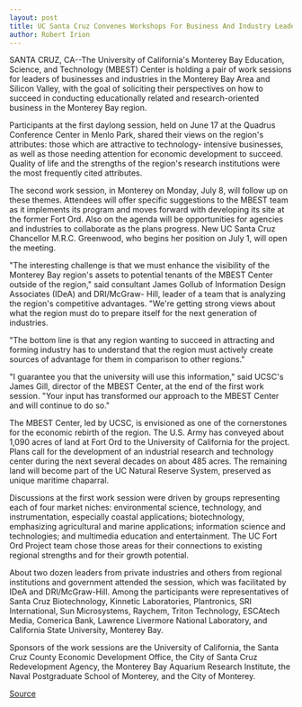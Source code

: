 ```yaml
---
layout: post
title: UC Santa Cruz Convenes Workshops For Business And Industry Leaders To Share Perspectives On Economic Development At Fort Ord
author: Robert Irion
---
```


SANTA CRUZ, CA--The University of California's Monterey Bay  Education, Science, and Technology (MBEST) Center is holding a pair  of work sessions for leaders of businesses and industries in the  Monterey Bay Area and Silicon Valley, with the goal of soliciting  their perspectives on how to succeed in conducting educationally  related and research-oriented business in the Monterey Bay region.

Participants at the first daylong session, held on June 17 at  the Quadrus Conference Center in Menlo Park, shared their views on  the region's attributes: those which are attractive to technology- intensive businesses, as well as those needing attention for  economic development to succeed. Quality of life and the strengths  of the region's research institutions were the most frequently cited  attributes.

The second work session, in Monterey on Monday, July 8, will  follow up on these themes. Attendees will offer specific  suggestions to the MBEST team as it implements its program and  moves forward with developing its site at the former Fort Ord. Also  on the agenda will be opportunities for agencies and industries to  collaborate as the plans progress. New UC Santa Cruz Chancellor  M.R.C. Greenwood, who begins her position on July 1, will open the  meeting.

"The interesting challenge is that we must enhance the  visibility of the Monterey Bay region's assets to potential tenants of  the MBEST Center outside of the region," said consultant James  Gollub of Information Design Associates (IDeA) and DRI/McGraw- Hill, leader of a team that is analyzing the region's competitive  advantages. "We're getting strong views about what the region must  do to prepare itself for the next generation of industries.

"The bottom line is that any region wanting to succeed in  attracting and forming industry has to understand that the region  must actively create sources of advantage for them in comparison to  other regions."

"I guarantee you that the university will use this information,"  said UCSC's James Gill, director of the MBEST Center, at the end of  the first work session. "Your input has transformed our approach to  the MBEST Center and will continue to do so."

The MBEST Center, led by UCSC, is envisioned as one of the  cornerstones for the economic rebirth of the region. The U.S. Army  has conveyed about 1,090 acres of land at Fort Ord to the University  of California for the project. Plans call for the development of an  industrial research and technology center during the next several  decades on about 485 acres. The remaining land will become part of  the UC Natural Reserve System, preserved as unique maritime  chaparral.

Discussions at the first work session were driven by groups  representing each of four market niches: environmental science,  technology, and instrumentation, especially coastal applications;  biotechnology, emphasizing agricultural and marine applications;  information science and technologies; and multimedia education and  entertainment. The UC Fort Ord Project team chose those areas for  their connections to existing regional strengths and for their growth  potential.

About two dozen leaders from private industries and others  from regional institutions and government attended the session,  which was facilitated by IDeA and DRI/McGraw-Hill. Among the  participants were representatives of Santa Cruz Biotechnology,  Kinnetic Laboratories, Plantronics, SRI International, Sun  Microsystems, Raychem, Triton Technology, ESCAtech Media,  Comerica Bank, Lawrence Livermore National Laboratory, and  California State University, Monterey Bay.

Sponsors of the work sessions are the University of California,  the Santa Cruz County Economic Development Office, the City of  Santa Cruz Redevelopment Agency, the Monterey Bay Aquarium  Research Institute, the Naval Postgraduate School of Monterey, and  the City of Monterey.

[Source](http://www1.ucsc.edu/news_events/press_releases/archive/95-96/06-96/062496-Fort_Ord_Project_ho.html "Permalink to 062496-Fort_Ord_Project_ho")
